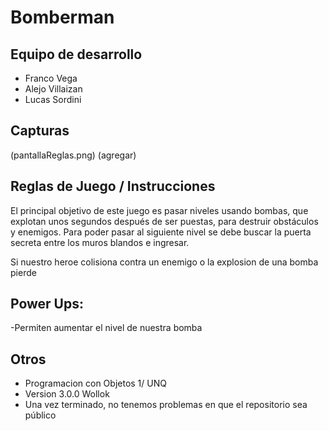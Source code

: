 # Bomberman

## Equipo de desarrollo

- Franco Vega
- Alejo Villaizan
- Lucas Sordini

## Capturas
(pantallaReglas.png)
(agregar)

## Reglas de Juego / Instrucciones

El principal objetivo de este juego es pasar niveles usando bombas, que explotan unos segundos después de ser puestas, para destruir obstáculos y enemigos. Para poder pasar al siguiente nivel se debe buscar la puerta secreta entre los muros blandos e ingresar.

Si nuestro heroe colisiona contra un enemigo o la explosion de una bomba pierde

## Power Ups:

-Permiten aumentar el nivel de nuestra bomba


## Otros
 
- Programacion con Objetos 1/ UNQ
- Version 3.0.0 Wollok
- Una vez terminado, no tenemos problemas en que el repositorio sea público 
